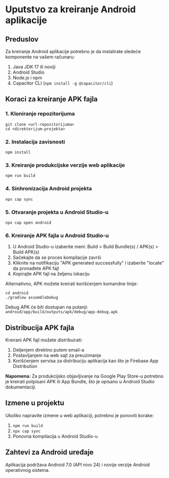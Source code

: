 # Uputstvo za kreiranje Android aplikacije

## Preduslov
Za kreiranje Android aplikacije potrebno je da instalirate sledeće komponente na vašem računaru:

1. Java JDK 17 ili noviji
2. Android Studio 
3. Node.js i npm
4. Capacitor CLI (`npm install -g @capacitor/cli`)

## Koraci za kreiranje APK fajla

### 1. Kloniranje repozitorijuma
```
git clone <url-repozitorijuma>
cd <direktorijum-projekta>
```

### 2. Instalacija zavisnosti
```
npm install
```

### 3. Kreiranje produkcijske verzije web aplikacije
```
npm run build
```

### 4. Sinhronizacija Android projekta
```
npx cap sync
```

### 5. Otvaranje projekta u Android Studio-u
```
npx cap open android
```

### 6. Kreiranje APK fajla u Android Studio-u
1. U Android Studio-u izaberite meni: Build > Build Bundle(s) / APK(s) > Build APK(s)
2. Sačekajte da se proces kompilacije završi
3. Kliknite na notifikaciju "APK generated successfully" i izaberite "locate" da pronađete APK fajl
4. Kopirajte APK fajl na željenu lokaciju

Alternativno, APK možete kreirati korišćenjem komandne linije:
```
cd android
./gradlew assembleDebug
```

Debug APK će biti dostupan na putanji: `android/app/build/outputs/apk/debug/app-debug.apk`

## Distribucija APK fajla

Kreirani APK fajl možete distribuirati:
1. Deljenjem direktno putem email-a
2. Postavljanjem na web sajt za preuzimanje
3. Korišćenjem servisa za distribuciju aplikacija kao što je Firebase App Distribution

**Napomena:** Za produkcijsko objavljivanje na Google Play Store-u potrebno je kreirati potpisani APK ili App Bundle, što je opisano u Android Studio dokumentaciji.

## Izmene u projektu

Ukoliko napravite izmene u web aplikaciji, potrebno je ponoviti korake:
1. `npm run build`
2. `npx cap sync`
3. Ponovna kompilacija u Android Studio-u

## Zahtevi za Android uređaje

Aplikacija podržava Android 7.0 (API nivo 24) i novije verzije Android operativnog sistema.